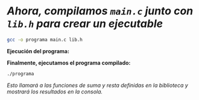 <!-- Autor: Daniel Benjamin Perez Morales -->
<!-- GitHub: https://github.com/DanielBenjaminPerezMoralesDev13 -->
<!-- GitLab: https://gitlab.com/DanielBenjaminPerezMoralesDev13 -->
<!-- Correo electrónico: danielperezdev@proton.me -->

# ***Ahora, compilamos `main.c` junto con `lib.h` para crear un ejecutable***

```bash
gcc -o programa main.c lib.h
```

**Ejecución del programa:**

**Finalmente, ejecutamos el programa compilado:**

```bash
./programa
```

*Esto llamará a las funciones de suma y resta definidas en la biblioteca y mostrará los resultados en la consola.*
